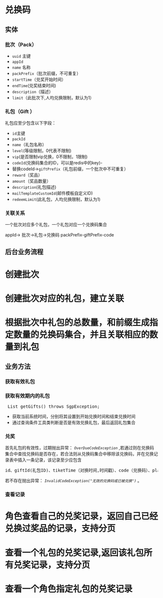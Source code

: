 # 兑换码

## 实体

### 批次（Pack）


* `uuid` 主键
* `appId`
* `name` 名称
* `packPrefix`（批次前缀，不可重复）
* `startTime`（兑奖开始时间）
* `endTime`(兑奖结束时间)
* `description`（描述）
* `limit`（此批次下,人均兑换限制，默认为1）

### 礼包（Gift ） 

礼包应至少包含以下字段：
* `id`主键
* `packId`
* `name`（礼包名称）
* `level`(等级限制，0代表不限制)
* `vip`(是否限制vip兑换，0不限制，1限制)
* `codeId`(兑换码集合的ID，可以是redis中的key)-
* 替换codeId->`giftPrefix`（礼包前缀，一个批次中不可重复）
* `reward`（奖品）
* `amount`（奖品数量）
* `description`(礼包描述)
* `mailTemplateCustomId`(邮件模板自定义ID)
* `redeemLimit`(此礼包，人均兑换限制，默认为1)

### 关联关系

一个批次对应多个礼包，一个礼包对应一个兑换码集合


appId->
批次->礼包->兑换码
packPrefix-giftPrefix-code



## 后台业务流程

# 创建批次
# 创建批次对应的礼包，建立关联
# 根据批次中礼包的总数量，和前缀生成指定数量的兑换码集合，并且关联相应的数量到礼包

## 业务方法

### 获取有效礼包

### 获取有效期内的礼包

<pre>
 List<Gift> getGifts() throws SgpException;
</pre>
 
* 获取当前系统时间，分别将其设置到开始兑换时间和结束兑换时间
* 通过查询条件工具类判断是否是有效兑换礼包，最后返回礼包集合

### 兑奖

首先礼包的有效性，过期抛出异常： *`OverDueCodeException`* ,若通过则在兑换码集合中查找兑换码是否存在，若合法则从兑换码集合中移除该兑换码，并在兑换记录表中插入一条记录，该记录至少应包含 

<pre>
id、giftId(礼包ID)、tiketTime（对换时间,时间戳）、code（兑换码）、playerId(角色ID)
</pre>

若不存在抛出异常： *`InvalidCodeException("无效的兑换码或已被兑换")`*  。

###  查看记录 

# 角色查看自己的兑奖记录，返回自己已经兑换过奖品的记录，支持分页
# 查看一个礼包的兑奖记录,返回该礼包所有兑奖记录，支持分页
# 查看一个角色指定礼包的兑奖记录